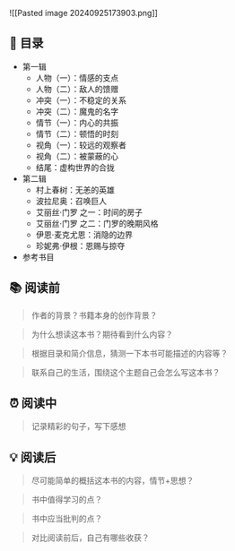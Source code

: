 ![[Pasted image 20240925173903.png]]
## 📑 目录
* 第一辑  
	* 人物（一）：情感的支点  
	* 人物（二）：敌人的馈赠  
	* 冲突（一）：不稳定的关系  
	* 冲突（二）：魔鬼的名字  
	* 情节（一）：内心的共振  
	* 情节（二）：顿悟的时刻  
	* 视角（一）：较远的观察者  
	* 视角（二）：被蒙蔽的心  
	* 结尾：虚构世界的合拢  
* 第二辑  
	* 村上春树：无恙的英雄  
	* 波拉尼奥：召唤巨人  
	* 艾丽丝·门罗 之一：时间的房子  
	* 艾丽丝·门罗 之二：门罗的晚期风格  
	* 伊恩·麦克尤恩：消隐的边界  
	* 珍妮弗·伊根：恩赐与掠夺  
* 参考书目
## 📚 阅读前
> 作者的背景？书籍本身的创作背景？

> 为什么想读这本书？期待看到什么内容？

> 根据目录和简介信息，猜测一下本书可能描述的内容等？

> 联系自己的生活，围绕这个主题自己会怎么写这本书？
## ⏰ 阅读中
> 记录精彩的句子，写下感想
##  💡 阅读后
> 尽可能简单的概括这本书的内容，情节+思想？

> 书中值得学习的点？

> 书中应当批判的点？

> 对比阅读前后，自己有哪些收获？ 
